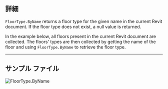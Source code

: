 ## 詳細
`FloorType.ByName` returns a floor type for the given name in the current Revit document. If the floor type does not exist, a null value is returned.

In the example below, all floors present in the current Revit document are collected. The floors' types are then collected by getting the name of the floor and using `FloorType.ByName` to retrieve the floor type.
___
## サンプル ファイル

![FloorType.ByName](./Revit.Elements.FloorType.ByName_img.jpg)
